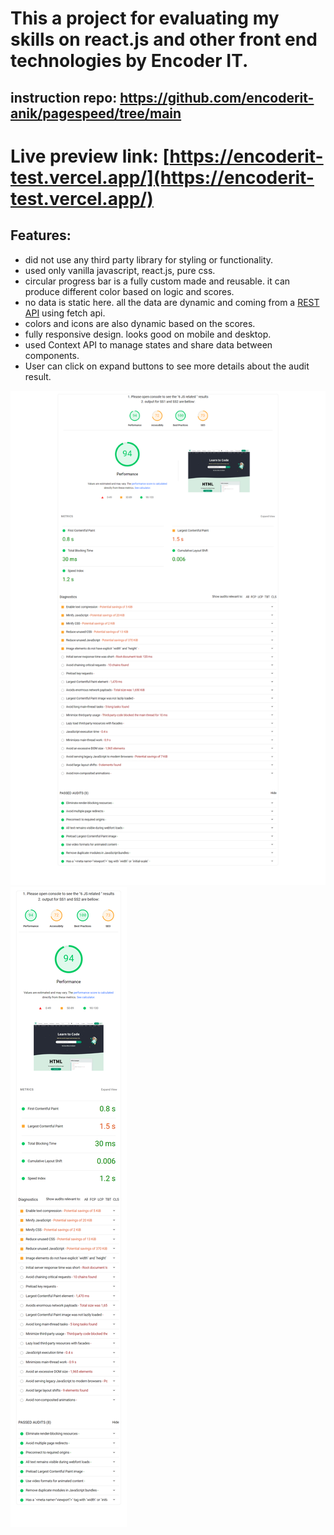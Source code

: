 # This a project for evaluating my skills on react.js and other front end technologies by Encoder IT. 

## instruction repo: https://github.com/encoderit-anik/pagespeed/tree/main 


# Live preview link: [https://encoderit-test.vercel.app/](https://encoderit-test.vercel.app/)
## Features: 
- did not use any third party library for styling or functionality. 
- used only vanilla javascript, react.js, pure css. 
- circular progress bar is a fully custom made and reusable. it can produce different color based on logic and scores.  
- no data is static here. all the data are dynamic and coming from a [REST API](https://raw.githubusercontent.com/encoderit-anik/pagespeed/main/w3.json) using fetch api. 
- colors and icons are also dynamic based on the scores.
- fully responsive design. looks good on mobile and desktop.
- used Context API to manage states and share data between components.
- User can click on expand buttons to see more details about the audit result. 

![Screenshot](screenshot_desktop.png) ![Screenshot](screenshot_mobile.png)